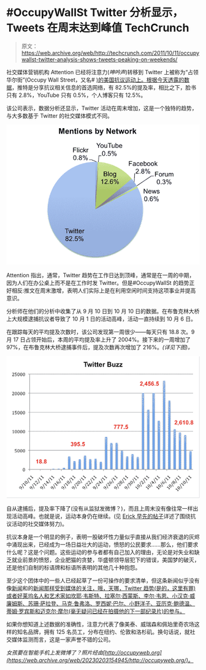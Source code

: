 # #OccupyWallSt Twitter 分析显示，Tweets 在周末达到峰值 TechCrunch

> 原文：<https://web.archive.org/web/http://techcrunch.com/2011/10/11/occupywallst-twitter-analysis-shows-tweets-peaking-on-weekends/>

社交媒体营销机构 Attention 已经将注意力(*呻吟声*)转移到 Twitter 上被称为“占领华尔街”(Occupy Wall Street，又名# [)的美国抗议运动上。根据今天](https://web.archive.org/web/20230203154945/http://twitter.com/#!/search/%23OccupyWallSt)[透露的数据](https://web.archive.org/web/20230203154945/http://blog.attentionusa.com/2011/10/occupy-twitter-data-reveals-passion/)，推特是分享抗议相关信息的首选网络，有 82.5%的提及率，相比之下，脸书只有 2.8%，YouTube 只有 0.5%，个人博客只有 12.5%。

该公司表示，数据分析还显示，Twitter 活动在周末增加，这是一个独特的趋势，与大多数基于 Twitter 的社交媒体模式不同。

[![](img/852c7533bf8b0eb92cc874ef4bf693ab.png "Mentions")](https://web.archive.org/web/20230203154945/https://techcrunch.com/wp-content/uploads/2011/10/mentions.png)

Attention 指出，通常，Twitter 趋势在工作日达到顶峰，通常是在一周的中期，因为人们在办公桌上而不是在工作时发 Twitter。但是#OccupyWallSt 的趋势正好相反:推文在周末激增，表明人们实际上是在利用空闲时间支持这项事业并提高意识。

分析师在他们的分析中收集了从 9 月 10 日到 10 月 10 日的数据。在布鲁克林大桥上大规模逮捕抗议者导致了 10 月 1 日的活动高峰，活动一直持续到 10 月 6 日。

在跟踪每天的平均提及次数时，该公司发现第一周很少——每天只有 18.8 次。9 月 17 日占领开始后，本周的平均提及率上升了 2004%。接下来的一周增加了 97%，在布鲁克林大桥逮捕事件后，提及次数再次增加了 216%。*(详见下图)。*

[![](img/a475b3cbd616035e4536b27846d554a1.png "twbuzz")](https://web.archive.org/web/20230203154945/https://techcrunch.com/wp-content/uploads/2011/10/twbuzz.png)

自从逮捕后，提及率下降了(没有从监狱发微博？)，而且上周末没有像往常一样出现活动高峰。也就是说，运动本身仍在继续。(见 [Erick 早先的帖子](https://web.archive.org/web/20230203154945/https://techcrunch.com/2011/10/10/grokking-occupywallst/)详述了围绕抗议活动的社交媒体努力)。

抗议本身是一个明显的例子，表明一股破坏性力量似乎直接从我们经济衰退的灰烬中涌现出来，已经成为一场日益壮大的运动，愤怒的公民要求……那么，他们要求什么呢？这是个问题。这些运动的参与者都有自己加入的理由，无论是对失业和缺乏就业前景的愤怒，企业肥猫的贪婪，华盛顿领导层犯下的错误，美国梦的破灭，还是他们自制的标语牌和标语所表明的其他几十种抱怨。

至少这个团体中的一些人已经起草了一份可操作的要求清单，但这条新闻似乎没有像[新闻](https://web.archive.org/web/20230203154945/http://www.washingtonpost.com/blogs/celebritology/post/kanye-west-the-occupy-wall-street-celebrity-of-the-day/2011/10/10/gIQA8FYpaL_blog.html)和的[新闻那样受到媒体的关注，哦，天哪，Twitter 趋势(是的，这里有罪)或者好莱坞名人和艺术家如坎耶·韦斯特、拉塞尔·西蒙斯、李尔·韦恩、小汉克·威廉姆斯、苏珊·萨拉登、马克·鲁弗洛、罗西妮·巴尔、小野洋子、亚历克·鲍德温、蒂姆·罗宾斯和迈克尔·摩尔(毫无疑问已经在拍摄他的下一部纪录片)的参与。](https://web.archive.org/web/20230203154945/http://www.washingtonpost.com/blogs/click-track/post/kanye-west-occupies-wall-street-lil-wayne-uploads-public-service-announcement-hank-williams-jr-snaps-at-the-media-in-song/2011/10/11/gIQAxBdQcL_blog.html)

如果你想知道上述数据的准确性，注意力代表了像美泰、威瑞森和佩珀里奇农场这样的知名品牌，拥有 125 名员工，分布在纽约、伦敦和洛杉矶。换句话说，就社交媒体监测而言，这是一家声誉不错的公司。

*女孩要在智能手机上发微博了？照片经由[http://occupyweb.org](https://web.archive.org/web/20230203154945/http://occupyweb.org/)。*